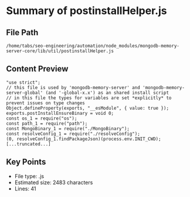 # Summary of postinstallHelper.js
  
## File Path
`/home/tabs/seo-engineering/automation/node_modules/mongodb-memory-server-core/lib/util/postinstallHelper.js`

## Content Preview
```
"use strict";
// this file is used by 'mongodb-memory-server' and 'mongodb-memory-server-global' (and '-global-x.x') as an shared install script
// in this file the types for variables are set *explicitly* to prevent issues on type changes
Object.defineProperty(exports, "__esModule", { value: true });
exports.postInstallEnsureBinary = void 0;
const os_1 = require("os");
const path_1 = require("path");
const MongoBinary_1 = require("./MongoBinary");
const resolveConfig_1 = require("./resolveConfig");
(0, resolveConfig_1.findPackageJson)(process.env.INIT_CWD);
[...truncated...]
```

## Key Points
- File type: .js
- Estimated size: 2483 characters
- Lines: 41
